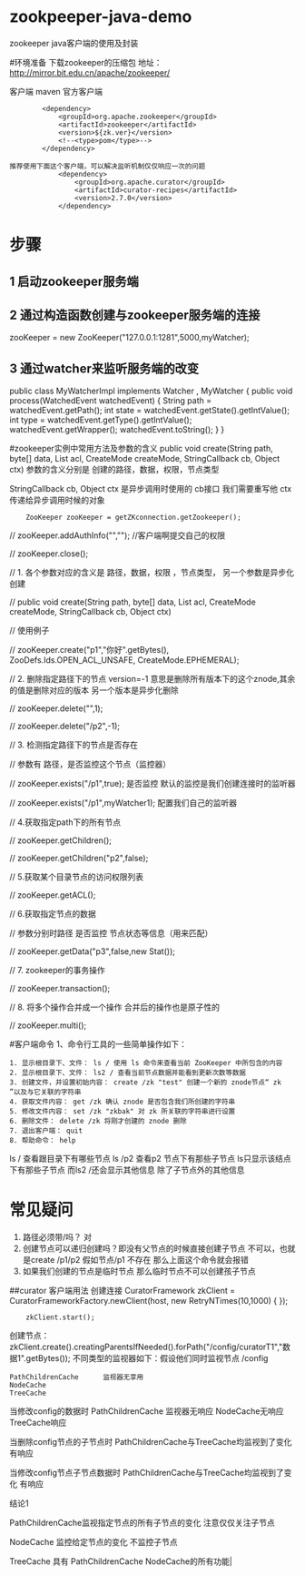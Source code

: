 # zookpeeper-java-demo
zookeeper java客户端的使用及封装

#环境准备
下载zookeeper的压缩包 地址：http://mirror.bit.edu.cn/apache/zookeeper/

客户端 maven 官方客户端

            <dependency>
                <groupId>org.apache.zookeeper</groupId>
                <artifactId>zookeeper</artifactId>
                <version>${zk.ver}</version>
                <!--<type>pom</type>-->
            </dependency>
            
    推荐使用下面这个客户端，可以解决监听机制仅仅响应一次的问题
                <dependency>
                    <groupId>org.apache.curator</groupId>
                    <artifactId>curator-recipes</artifactId>
                    <version>2.7.0</version>
                </dependency>
            
# 步骤
## 1 启动zookeeper服务端
## 2 通过构造函数创建与zookeeper服务端的连接
  zooKeeper = new ZooKeeper("127.0.0.1:1281",5000,myWatcher);
## 3 通过watcher来监听服务端的改变
public class MyWatcherImpl implements Watcher , MyWatcher {
    public void process(WatchedEvent watchedEvent) {
        String path = watchedEvent.getPath();
        int state = watchedEvent.getState().getIntValue();
        int type = watchedEvent.getType().getIntValue();
        watchedEvent.getWrapper();
        watchedEvent.toString();
    }
}

#zookeeper实例中常用方法及参数的含义
 public void create(String path, byte[] data, List<ACL> acl, CreateMode createMode, StringCallback cb, Object ctx)
 参数的含义分别是  创建的路径，数据，权限，节点类型
 
 StringCallback cb, Object ctx  是异步调用时使用的  cb接口 我们需要重写他 ctx 传递给异步调用时候的对象
 


        ZooKeeper zooKeeper = getZKconnection.getZookeeper();
        
//        zooKeeper.addAuthInfo("","");  //客户端啊提交自己的权限

//        zooKeeper.close();


//      1.  各个参数对应的含义是  路径，数据，权限 ，节点类型， 另一个参数是异步化创建

//        public void create(String path, byte[] data, List<ACL> acl, CreateMode createMode, StringCallback cb, Object ctx)

//        使用例子


//        zooKeeper.create("p1","你好".getBytes(), ZooDefs.Ids.OPEN_ACL_UNSAFE, CreateMode.EPHEMERAL);

//      2. 删除指定路径下的节点  version=-1 意思是删除所有版本下的这个znode,其余的值是删除对应的版本 另一个版本是异步化删除


//        zooKeeper.delete("",1);

//        zooKeeper.delete("/p2",-1);

//      3. 检测指定路径下的节点是否存在

//         参数有 路径，是否监控这个节点（监控器）

//        zooKeeper.exists("/p1",true);  是否监控  默认的监控是我们创建连接时的监听器

//        zooKeeper.exists("/p1",myWatcher1); 配置我们自己的监听器

//       4.获取指定path下的所有节点

//        zooKeeper.getChildren();

//        zooKeeper.getChildren("p2",false);

//       5.获取某个目录节点的访问权限列表

//        zooKeeper.getACL();

//      6.获取指定节点的数据

//         参数分别时路径  是否监控 节点状态等信息（用来匹配）

//        zooKeeper.getData("p3",false,new Stat());

//       7. zookeeper的事务操作

//        zooKeeper.transaction();

//       8. 将多个操作合并成一个操作  合并后的操作也是原子性的

//        zooKeeper.multi();


#客户端命令
1、命令行工具的一些简单操作如下：

    1. 显示根目录下、文件： ls / 使用 ls 命令来查看当前 ZooKeeper 中所包含的内容
    2. 显示根目录下、文件： ls2 / 查看当前节点数据并能看到更新次数等数据
    3. 创建文件，并设置初始内容： create /zk "test" 创建一个新的 znode节点“ zk ”以及与它关联的字符串
    4. 获取文件内容： get /zk 确认 znode 是否包含我们所创建的字符串
    5. 修改文件内容： set /zk "zkbak" 对 zk 所关联的字符串进行设置
    6. 删除文件： delete /zk 将刚才创建的 znode 删除
    7. 退出客户端： quit
    8. 帮助命令： help

ls /  查看跟目录下有哪些节点
ls /p2  查看p2 节点下有那些子节点
ls只显示该结点下有那些子节点  而ls2 /还会显示其他信息 除了子节点外的其他信息



# 常见疑问
1. 路径必须带/吗？
    对
2. 创建节点可以递归创建吗？即没有父节点的时候直接创建子节点
   不可以，也就是create /p1/p2  假如节点/p1 不存在 那么上面这个命令就会报错
3. 如果我们创建的节点是临时节点 那么临时节点不可以创建孩子节点



##curator 客户端用法
创建连接
        CuratorFramework zkClient  = CuratorFrameworkFactory.newClient(host, new RetryNTimes(10,1000) {
        });

        zkClient.start();
      
 创建节点：
   zkClient.create().creatingParentsIfNeeded().forPath("/config/curatorT1","数据1".getBytes());
  不同类型的监视器如下：假设他们同时监视节点 /config  
                       
                       
    PathChildrenCache      监视器无享用    
    NodeCache
    TreeCache
   当修改config的数据时 PathChildrenCache  监视器无响应   NodeCache无响应 TreeCache响应
   
   当删除config节点的子节点时 PathChildrenCache与TreeCache均监视到了变化 有响应
   
   当修改config节点子节点数据时 PathChildrenCache与TreeCache均监视到了变化 有响应
   
   结论1
   
   
   PathChildrenCache监视指定节点的所有子节点的变化  注意仅仅关注子节点
   
   
   
   NodeCache  监控给定节点的变化  不监控子节点        
   
   TreeCache 具有 PathChildrenCache NodeCache的所有功能|
   
      



